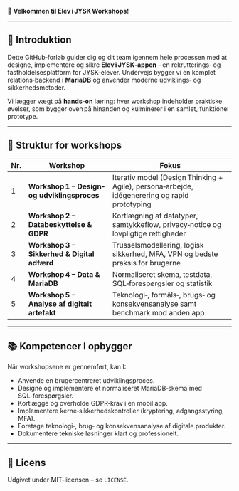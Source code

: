 👋 **Velkommen til Elev i JYSK Workshops!**

---

## 🌟 Introduktion

Dette GitHub‑forløb guider dig og dit team igennem hele processen med at designe, implementere og sikre **Elev i JYSK‑appen** – en rekrutterings‑ og fastholdelsesplatform for JYSK‑elever. Undervejs bygger vi en komplet relations‑backend i **MariaDB** og anvender moderne udviklings‑ og sikkerhedsmetoder.

Vi lægger vægt på **hands‑on** læring: hver workshop indeholder praktiske øvelser, som bygger oven på hinanden og kulminerer i en samlet, funktionel prototype.

---

## 📆 Struktur for workshops

| Nr. | Workshop                                      | Fokus                                                                                         |
| --- | --------------------------------------------- | --------------------------------------------------------------------------------------------- |
| 1   | **Workshop 1 – Design‑ og udviklingsproces**  | Iterativ model (Design Thinking + Agile), persona‑arbejde, idégenerering og rapid prototyping |
| 2   | **Workshop 2 – Databeskyttelse & GDPR**       | Kortlægning af datatyper, samtykkeflow, privacy‑notice og lovpligtige rettigheder             |
| 3   | **Workshop 3 – Sikkerhed & Digital adfærd**   | Trusselsmodellering, logisk sikkerhed, MFA, VPN og bedste praksis for brugerne                |
| 4   | **Workshop 4 – Data & MariaDB**               | Normaliseret skema, testdata, SQL‑forespørgsler og statistik                                  |
| 5   | **Workshop 5 – Analyse af digitalt artefakt** | Teknologi‑, formåls‑, brugs‑ og konsekvensanalyse samt benchmark mod anden app                |

---

## 📚 Kompetencer I opbygger

Når workshopsene er gennemført, kan I:

* Anvende en brugercentreret udviklingsproces.
* Designe og implementere et normaliseret MariaDB‑skema med SQL‑forespørgsler.
* Kortlægge og overholde GDPR‑krav i en mobil app.
* Implementere kerne‑sikkerhedskontroller (kryptering, adgangsstyring, MFA).
* Foretage teknologi‑, brug‑ og konsekvensanalyse af digitale produkter.
* Dokumentere tekniske løsninger klart og professionelt.

---

## 📜 Licens

Udgivet under MIT‑licensen – se `LICENSE`.
